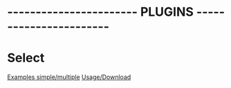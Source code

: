 # ----------------------- PLUGINS -----------------------

# Select
[Examples simple/multiple](https://developer.snapappointments.com/bootstrap-select/examples/)
[Usage/Download](https://developer.snapappointments.com/bootstrap-select/)
